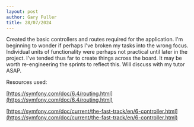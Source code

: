 ```yaml
---
layout: post
author: Gary Fuller
title: 28/07/2024
---
```

Created the basic controllers and routes required for the application. I'm beginning to wonder if perhaps I've broken my tasks into the wrong focus. Individual units of functionality were perhaps not practical until later in the project. I've tended thus far to create things across the board. It may be worth re-engineering the sprints to reflect this. Will discuss with my tutor ASAP.

Resources used:

[https://symfony.com/doc/6.4/routing.html](https://symfony.com/doc/6.4/routing.html)

[https://symfony.com/doc/current/the-fast-track/en/6-controller.html](https://symfony.com/doc/current/the-fast-track/en/6-controller.html)
